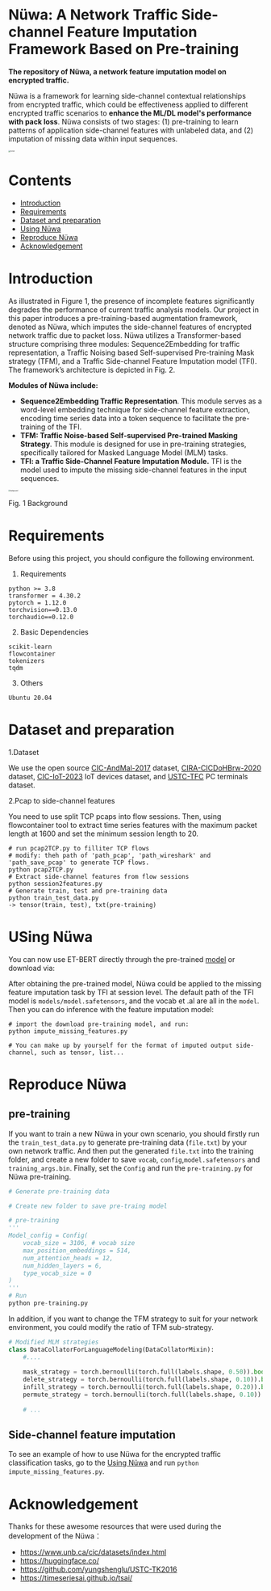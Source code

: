 

# Nüwa: A Network Traffic Side-channel Feature Imputation Framework Based on Pre-training



**The repository of Nüwa, a network feature imputation model on encrypted traffic.**

Nüwa is a framework for learning side-channel contextual relationships from encrypted traffic, which could be effectiveness applied to different encrypted traffic scenarios to **enhance the ML/DL model's performance with pack loss**. Nüwa consists of two stages: (1) pre-training to learn patterns of application side-channel features with unlabeled data, and (2) imputation of missing data within input sequences.



<img src="C:\Users\zfqi1\Desktop\TFIP\GitHub\images\nvwa.png" alt="nvwa" style="zoom:24%;" />




# Contents
- [Introduction](#Introduction)
- [Requirements](#Requirements)
- [Dataset and preparation](#Dataset-and-preparation)
- [Using Nüwa](#Using-Nüwa)
- [Reproduce Nüwa](#Reproduce-Nüwa)
- [Acknowledgement](#Acknowledgement) 

# Introduction  
As illustrated in Figure 1, the presence of incomplete features significantly degrades the performance of current traffic analysis models. Our project in this paper introduces a pre-training-based augmentation framework, denoted as Nüwa, which imputes the side-channel features of encrypted network traffic due to packet loss. Nüwa utilizes a Transformer-based structure comprising three modules: Sequence2Embedding for traffic representation, a Traffic Noising based Self-supervised Pre-training Mask strategy (TFM), and a Traffic Side-channel Feature Imputation model (TFI). The framework’s architecture is depicted in Fig. 2.

__Modules of Nüwa include:__

* __Sequence2Embedding Traffic Representation__.
This module serves as a word-level embedding technique for side-channel feature extraction, encoding time series data into a token sequence to facilitate the pre-training of the TFI.
* __TFM: Traffic Noise-based Self-supervised Pre-trained Masking Strategy__.
  This module is designed for use in pre-training strategies, specifically tailored for Masked Language Model (MLM) tasks.
* __TFI: a Traffic Side-Channel Feature Imputation Module.__
  TFI is the model used to impute the missing side-channel features in the input sequences.

<img src="C:\Users\zfqi1\Desktop\TFIP\picture\background.png" alt="background" style="zoom:20%;" />

Fig. 1 Background

# Requirements

Before using this project, you should configure the following environment.  
1. Requirements
```
python >= 3.8
transformer = 4.30.2
pytorch = 1.12.0
torchvision==0.13.0
torchaudio==0.12.0
```
2. Basic Dependencies
```
scikit-learn
flowcontainer
tokenizers
tqdm
```
3. Others

```shell
Ubuntu 20.04
```



# Dataset and preparation
1.Dataset 

We use the open source [CIC-AndMal-2017](https://www.unb.ca/cic/datasets/andmal2017.html "CIC-AndMal-2017")  dataset, [CIRA-CICDoHBrw-2020](https://www.unb.ca/cic/datasets/dohbrw-2020.html "CIRA-CICDoHBrw-2020") dataset, [CIC-IoT-2023](https://www.unb.ca/cic/datasets/iotdataset-2023.html "CIC-IoT-2023")  IoT devices dataset, and [USTC-TFC](https://github.com/yungshenglu/USTC-TK2016 "USTC-TFC")  PC terminals dataset.

2.Pcap to side-channel features

You need to use split TCP pcaps into flow sessions. Then, using flowcontainer tool to extract time series features with the maximum packet length at 1600 and set the minimum session length to 20.

```shell
# run pcap2TCP.py to filliter TCP flows
# modify: theh path of 'path_pcap', 'path_wireshark' and 'path_save_pcap' to generate TCP flows.
python pcap2TCP.py
# Extract side-channel features from flow sessions
python session2features.py
# Generate train, test and pre-training data
python train_test_data.py
-> tensor(train, test), txt(pre-training)
```



# USing Nüwa

You can now use ET-BERT directly through the pre-trained [model](https://) or download via:

After obtaining the pre-trained model, Nüwa could be applied to the missing feature imputation task by TFI at session level. The default path of the TFI model is `models/model.safetensors`, and the vocab et .al are all in the `model`. Then you can do inference with the feature imputation model:

```shell
# import the download pre-training model, and run:
python impute_missing_features.py

# You can make up by yourself for the format of imputed output side-channel, such as tensor, list... 
```



# Reproduce Nüwa

## pre-training

If you want to train a new Nüwa in your own scenario, you should firstly run the `train_test_data.py` to generate pre-training data (`file.txt`) by your own network traffic. And then put the generated `file.txt` into the training folder, and create a new folder to save `vocab`, `config`,`model.safetensors`  and `training_args.bin`. Finally, set the `Config` and run the `pre-training.py` for Nüwa pre-training.

```python
# Generate pre-training data

# Create new folder to save pre-traing model

# pre-training
'''
Model_config = Config(
    vocab_size = 3106, # vocab size
    max_position_embeddings = 514,
    num_attention_heads = 12,
    num_hidden_layers = 6,
    type_vocab_size = 0
)
'''
# Run
python pre-training.py

```

In addition, if you want to change the TFM strategy to suit for your network environment, you could modify the ratio of TFM sub-strategy.

```python
# Modified MLM strategies
class DataCollatorForLanguageModeling(DataCollatorMixin):
    #....
    
    mask_strategy = torch.bernoulli(torch.full(labels.shape, 0.50)).bool() & masked_indices
    delete_strategy = torch.bernoulli(torch.full(labels.shape, 0.10)).bool() & masked_indices & ~mask_strategy
    infill_strategy = torch.bernoulli(torch.full(labels.shape, 0.20)).bool() & masked_indices & ~mask_strategy & ~delete_strategy
    permute_strategy = torch.bernoulli(torch.full(labels.shape, 0.10)).bool() & masked_indices & ~mask_strategy & ~delete_strategy & ~infill_strategy
    
    # ...
```



## Side-channel feature imputation

To see an example of how to use Nüwa for the encrypted traffic classification tasks, go to the [Using Nüwa](#Using-Nüwa) and run `python impute_missing_features.py`.



# Acknowledgement
Thanks for these awesome resources that were used during the development of the Nüwa：  
* https://www.unb.ca/cic/datasets/index.html
* https://huggingface.co/
* https://github.com/yungshenglu/USTC-TK2016
* https://timeseriesai.github.io/tsai/
